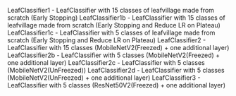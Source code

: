 LeafClassifier1 - LeafClassifier with 15 classes of leafvillage made from scratch (Early Stopping)
LeafClassifier1b - LeafClassifier with 15 classes of leafvillage made from scratch (Early Stopping and Reduce LR on Plateau)
LeafClassifier1c - LeafClassifier with 5 classes of leafvillage made from scratch (Early Stopping and Reduce LR on Plateau)
LeafClassifier2 - LeafClassifier with 15 classes (MobileNetV2(Freezed) + one additional layer)
LeafClassifier2b - LeafClassifier with 5 classes (MobileNetV2(Freezed) + one additional layer)
LeafClassifier2c - LeafClassifier with 5 classes (MobileNetV2(UnFreezed))
LeafClassifier2d - LeafClassifier with 5 classes (MobileNetV2(UnFreezed) + one additional layer)
LeafClassifier3 - LeafClassifier with 5 classes (ResNet50V2(Freezed) + one additional layer)

